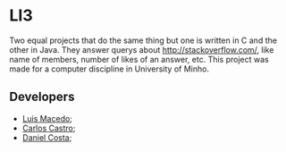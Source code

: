 # LI3
Two equal projects that do the same thing but one is written in C and the other in Java.
They answer querys about http://stackoverflow.com/, like name of members, number of likes of an answer, etc.
This project was made for a computer discipline in University of Minho.

## Developers

- [Luis Macedo](https://github.com/FallenFoil);
- [Carlos Castro](https://github.com/carlosc20);
- [Daniel Costa](https://github.com/Dans24);
